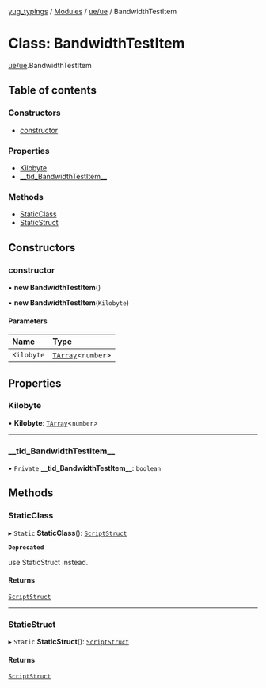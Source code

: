 [yug_typings](../README.md) / [Modules](../modules.md) / [ue/ue](../modules/ue_ue.md) / BandwidthTestItem

# Class: BandwidthTestItem

[ue/ue](../modules/ue_ue.md).BandwidthTestItem

## Table of contents

### Constructors

- [constructor](ue_ue.BandwidthTestItem.md#constructor)

### Properties

- [Kilobyte](ue_ue.BandwidthTestItem.md#kilobyte)
- [\_\_tid\_BandwidthTestItem\_\_](ue_ue.BandwidthTestItem.md#__tid_bandwidthtestitem__)

### Methods

- [StaticClass](ue_ue.BandwidthTestItem.md#staticclass)
- [StaticStruct](ue_ue.BandwidthTestItem.md#staticstruct)

## Constructors

### constructor

• **new BandwidthTestItem**()

• **new BandwidthTestItem**(`Kilobyte`)

#### Parameters

| Name | Type |
| :------ | :------ |
| `Kilobyte` | [`TArray`](../interfaces/ue_puerts.TArray.md)<`number`\> |

## Properties

### Kilobyte

• **Kilobyte**: [`TArray`](../interfaces/ue_puerts.TArray.md)<`number`\>

___

### \_\_tid\_BandwidthTestItem\_\_

• `Private` **\_\_tid\_BandwidthTestItem\_\_**: `boolean`

## Methods

### StaticClass

▸ `Static` **StaticClass**(): [`ScriptStruct`](ue_ue.ScriptStruct.md)

**`Deprecated`**

use StaticStruct instead.

#### Returns

[`ScriptStruct`](ue_ue.ScriptStruct.md)

___

### StaticStruct

▸ `Static` **StaticStruct**(): [`ScriptStruct`](ue_ue.ScriptStruct.md)

#### Returns

[`ScriptStruct`](ue_ue.ScriptStruct.md)

